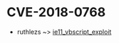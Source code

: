 # CVE-2018-0768

* ruthlezs ~> [ie11_vbscript_exploit](https://www.alice-snow.ru/2018/database/cve-2018-0768/ie11_vbscript_exploit-ruthlezs)